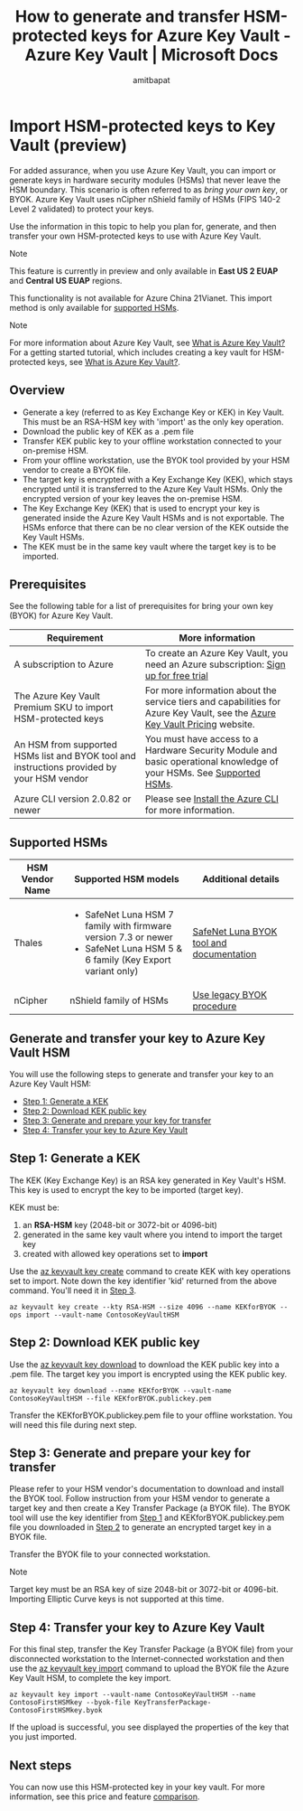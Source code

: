 ﻿---
title: How to generate and transfer HSM-protected keys for Azure Key Vault - Azure Key Vault | Microsoft Docs
description: Use this article to help you plan for, generate, and then transfer your own HSM-protected keys to use with Azure Key Vault. Also known as BYOK or bring your own key.
services: key-vault
author: amitbapat
manager: devtiw
tags: azure-resource-manager

ms.service: key-vault
ms.topic: conceptual
ms.date: 02/17/2020
ms.author: ambapat

---

# Import HSM-protected keys to Key Vault (preview)

For added assurance, when you use Azure Key Vault, you can import or generate keys in hardware security modules (HSMs) that never leave the HSM boundary. This scenario is often referred to as *bring your own key*, or BYOK. Azure Key Vault uses nCipher nShield family of HSMs (FIPS 140-2 Level 2 validated) to protect your keys.

Use the information in this topic to help you plan for, generate, and then transfer your own HSM-protected keys to use with Azure Key Vault.

> [!NOTE]
> This feature is currently in preview and only available in **East US 2 EUAP** and **Central US EUAP** regions.

This functionality is not available for Azure China 21Vianet.
This import method is only available for [supported HSMs](#supported-hsms). 


> [!NOTE]
> For more information about Azure Key Vault, see [What is Azure Key Vault?](key-vault-overview.md)  
> For a getting started tutorial, which includes creating a key vault for HSM-protected keys, see [What is Azure Key Vault?](key-vault-overview.md).

## Overview

* Generate a key (referred to as Key Exchange Key or KEK) in Key Vault. This must be an RSA-HSM key with 'import' as the only key operation.
* Download the public key of KEK as a .pem file
* Transfer KEK public key to your offline workstation connected to your on-premise HSM.
* From your offline workstation, use the BYOK tool provided by your HSM vendor to create a BYOK file. 
* The target key is encrypted with a Key Exchange Key (KEK), which stays encrypted until it is transferred to the Azure Key Vault HSMs. Only the encrypted version of your key leaves the on-premise HSM.
* The Key Exchange Key (KEK) that is used to encrypt your key is generated inside the Azure Key Vault HSMs and is not exportable. The HSMs enforce that there can be no clear version of the KEK outside the Key Vault HSMs. 
* The KEK must be in the same key vault where the target key is to be imported.

## Prerequisites

See the following table for a list of prerequisites for bring your own key (BYOK) for Azure Key Vault.

| Requirement | More information |
| --- | --- |
| A subscription to Azure |To create an Azure Key Vault, you need an Azure subscription: [Sign up for free trial](https://azure.microsoft.com/pricing/free-trial/) |
| The Azure Key Vault Premium SKU to import HSM-protected keys |For more information about the service tiers and capabilities for Azure Key Vault, see the [Azure Key Vault Pricing](https://azure.microsoft.com/pricing/details/key-vault/) website. |
| An HSM from supported HSMs list and BYOK tool and instructions provided by your HSM vendor | You must have access to a Hardware Security Module and basic operational knowledge of your HSMs. See [Supported HSMs](#supported-hsms). |
| Azure CLI version 2.0.82 or newer | Please see [Install the Azure CLI](/cli/azure/install-azure-cli?view=azure-cli-latest) for more information.|

## Supported HSMs

|HSM Vendor Name|Supported HSM models|Additional details|
|---|---|---|
|Thales|<ul><li>SafeNet Luna HSM 7 family with firmware version 7.3 or newer</li><li>SafeNet Luna HSM 5 & 6 family (Key Export variant only)</li>| [SafeNet Luna BYOK tool and documentation](https://safenet.gemalto.com/blah-blah)|
|nCipher|nShield family of HSMs|[Use legacy BYOK procedure](hsm-protected-keys-legacy.md)|


## Generate and transfer your key to Azure Key Vault HSM

You will use the following steps to generate and transfer your key to an Azure Key Vault HSM:

* [Step 1: Generate a KEK](#step-1-generate-a-kek)
* [Step 2: Download KEK public key](#step-2-download-kek-public-key)
* [Step 3: Generate and prepare your key for transfer](#step-3-generate-and-prepare-your-key-for-transfer)
* [Step 4: Transfer your key to Azure Key Vault](#step-4-transfer-your-key-to-azure-key-vault)

## Step 1: Generate a KEK

The KEK (Key Exchange Key) is an RSA key generated in Key Vault's HSM. This key is used to encrypt the key to be imported (target key).

KEK must be:
1. an **RSA-HSM** key (2048-bit or 3072-bit or 4096-bit)
2. generated in the same key vault where you intend to import the target key
3. created with allowed key operations set to **import**

Use the [az keyvault key create](/cli/azure/keyvault/key?view=azure-cli-latest#az-keyvault-key-create) command to create KEK with key operations set to import. Note down the key identifier 'kid' returned from the above command. You'll need it in [Step 3](#step-3-generate-and-prepare-your-key-for-transfer).


```azurecli
az keyvault key create --kty RSA-HSM --size 4096 --name KEKforBYOK --ops import --vault-name ContosoKeyVaultHSM
```


## Step 2: Download KEK public key

Use the [az keyvault key download](/cli/azure/keyvault/key?view=azure-cli-latest#az-keyvault-key-download) to download the KEK public key into a .pem file. The target key you import is encrypted using the KEK public key.

```azurecli
az keyvault key download --name KEKforBYOK --vault-name ContosoKeyVaultHSM --file KEKforBYOK.publickey.pem
```

Transfer the KEKforBYOK.publickey.pem file to your offline workstation. You will need this file during next step.

## Step 3: Generate and prepare your key for transfer

Please refer to your HSM vendor's documentation to download and install the BYOK tool. Follow instruction from your HSM vendor to generate a target key and then create a Key Transfer Package (a BYOK file). The BYOK tool will use the key identifier from [Step 1](#step-1-generate-a-kek) and KEKforBYOK.publickey.pem file you downloaded in [Step 2](#step-2-download-kek-public-key) to generate an encrypted target key in a BYOK file.

Transfer the BYOK file to your connected workstation.

> [!NOTE] 
> Target key must be an RSA key of size 2048-bit or 3072-bit or 4096-bit. Importing Elliptic Curve keys is not supported at this time.

## Step 4: Transfer your key to Azure Key Vault

For this final step, transfer the Key Transfer Package (a BYOK file) from your disconnected workstation to the Internet-connected workstation and then use the [az keyvault key import](/cli/azure/keyvault/key?view=azure-cli-latest#az-keyvault-key-import) command to upload the BYOK file the Azure Key Vault HSM, to complete the key import.

```azurecli
az keyvault key import --vault-name ContosoKeyVaultHSM --name ContosoFirstHSMkey --byok-file KeyTransferPackage-ContosoFirstHSMkey.byok
```

If the upload is successful, you see displayed the properties of the key that you just imported.

## Next steps

You can now use this HSM-protected key in your key vault. For more information, see this price and feature [comparison](https://azure.microsoft.com/pricing/details/key-vault/).
